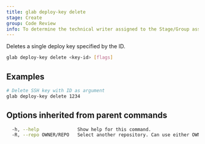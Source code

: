 ```yaml
---
title: glab deploy-key delete
stage: Create
group: Code Review
info: To determine the technical writer assigned to the Stage/Group associated with this page, see https://about.gitlab.com/handbook/product/ux/technical-writing/#assignments
---
```


<!--
This documentation is auto generated by a script.
Please do not edit this file directly. Run `make gen-docs` instead.
-->

Deletes a single deploy key specified by the ID.

```bash title="terminal"
glab deploy-key delete <key-id> [flags]
```

## Examples

```bash title="terminal"
# Delete SSH key with ID as argument
glab deploy-key delete 1234
```

## Options inherited from parent commands

```bash title="terminal"
  -h, --help              Show help for this command.
  -R, --repo OWNER/REPO   Select another repository. Can use either OWNER/REPO or `GROUP/NAMESPACE/REPO` format. Also accepts full URL or Git URL.
```
